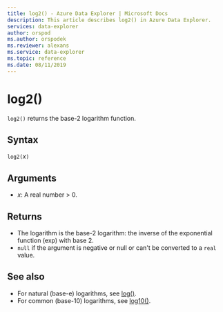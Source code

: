 ```yaml
---
title: log2() - Azure Data Explorer | Microsoft Docs
description: This article describes log2() in Azure Data Explorer.
services: data-explorer
author: orspod
ms.author: orspodek
ms.reviewer: alexans
ms.service: data-explorer
ms.topic: reference
ms.date: 08/11/2019
---
```

# log2()

`log2()` returns the base-2 logarithm function.  

## Syntax

`log2(`*x*`)`

## Arguments

* *x*: A real number > 0.

## Returns

* The logarithm is the base-2 logarithm: the inverse of the exponential function (exp) with base 2.
* `null` if the argument is negative or null or can't be converted to a `real` value. 

## See also

* For natural (base-e) logarithms, see [log()](log-function.md).
* For common (base-10) logarithms, see [log10()](log10-function.md).